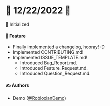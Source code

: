# 📅 12/22/2022 📅

🎉 Initialized

#### 🚀 Feature

- Finally implemented a changelog, hooray! :D
- Implemented CONTRIBUTING.md!
- Implemented ISSUE_TEMPLATE.md!
	- Introduced Bug_Report.md.
	- Introduced Feature_Request.md.
	- Introduced Question_Request.md.

#### ✍️ Authors

- Demo ([@RobloxianDemo](https://github.com/RobloxianDemo))